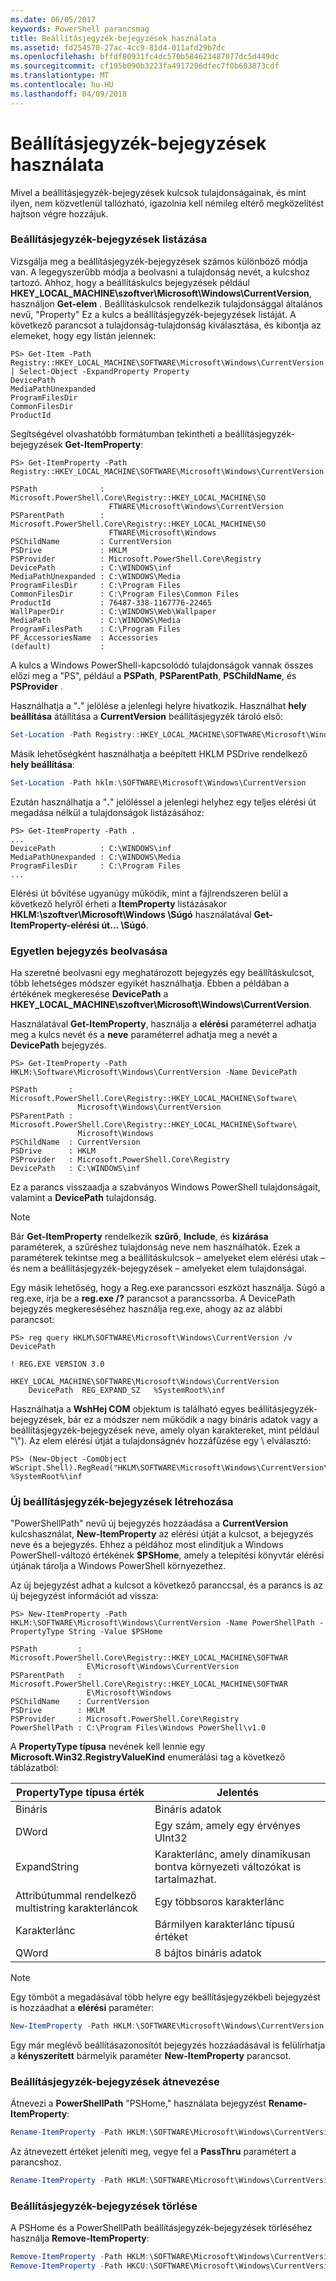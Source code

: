 ```yaml
---
ms.date: 06/05/2017
keywords: PowerShell parancsmag
title: Beállításjegyzék-bejegyzések használata
ms.assetid: fd254570-27ac-4cc9-81d4-011afd29b7dc
ms.openlocfilehash: bffdf80931fc4dc570b584623487077dc5d449dc
ms.sourcegitcommit: cf195b090b3223fa4917206dfec7f0b603873cdf
ms.translationtype: MT
ms.contentlocale: hu-HU
ms.lasthandoff: 04/09/2018
---
```

# <a name="working-with-registry-entries"></a>Beállításjegyzék-bejegyzések használata

Mivel a beállításjegyzék-bejegyzések kulcsok tulajdonságainak, és mint ilyen, nem közvetlenül tallózható, igazolnia kell némileg eltérő megközelítést hajtson végre hozzájuk.

### <a name="listing-registry-entries"></a>Beállításjegyzék-bejegyzések listázása

Vizsgálja meg a beállításjegyzék-bejegyzések számos különböző módja van. A legegyszerűbb módja a beolvasni a tulajdonság nevét, a kulcshoz tartozó. Ahhoz, hogy a beállításkulcs bejegyzések például **HKEY_LOCAL_MACHINE\\szoftver\\Microsoft\\Windows\\CurrentVersion**, használjon **Get-elem** . Beállításkulcsok rendelkezik tulajdonsággal általános nevű, "Property" Ez a kulcs a beállításjegyzék-bejegyzések listáját. A következő parancsot a tulajdonság-tulajdonság kiválasztása, és kibontja az elemeket, hogy egy listán jelennek:

```
PS> Get-Item -Path Registry::HKEY_LOCAL_MACHINE\SOFTWARE\Microsoft\Windows\CurrentVersion | Select-Object -ExpandProperty Property
DevicePath
MediaPathUnexpanded
ProgramFilesDir
CommonFilesDir
ProductId
```

Segítségével olvashatóbb formátumban tekintheti a beállításjegyzék-bejegyzések **Get-ItemProperty**:

```
PS> Get-ItemProperty -Path Registry::HKEY_LOCAL_MACHINE\SOFTWARE\Microsoft\Windows\CurrentVersion

PSPath              : Microsoft.PowerShell.Core\Registry::HKEY_LOCAL_MACHINE\SO
                      FTWARE\Microsoft\Windows\CurrentVersion
PSParentPath        : Microsoft.PowerShell.Core\Registry::HKEY_LOCAL_MACHINE\SO
                      FTWARE\Microsoft\Windows
PSChildName         : CurrentVersion
PSDrive             : HKLM
PSProvider          : Microsoft.PowerShell.Core\Registry
DevicePath          : C:\WINDOWS\inf
MediaPathUnexpanded : C:\WINDOWS\Media
ProgramFilesDir     : C:\Program Files
CommonFilesDir      : C:\Program Files\Common Files
ProductId           : 76487-338-1167776-22465
WallPaperDir        : C:\WINDOWS\Web\Wallpaper
MediaPath           : C:\WINDOWS\Media
ProgramFilesPath    : C:\Program Files
PF_AccessoriesName  : Accessories
(default)           :
```

A kulcs a Windows PowerShell-kapcsolódó tulajdonságok vannak összes előzi meg a "PS", például a **PSPath**, **PSParentPath**, **PSChildName**, és **PSProvider** .

Használhatja a "**.**" jelölése a jelenlegi helyre hivatkozik. Használhat **hely beállítása** átállítása a **CurrentVersion** beállításjegyzék tároló első:

```powershell
Set-Location -Path Registry::HKEY_LOCAL_MACHINE\SOFTWARE\Microsoft\Windows\CurrentVersion
```

Másik lehetőségként használhatja a beépített HKLM PSDrive rendelkező **hely beállítása**:

```powershell
Set-Location -Path hklm:\SOFTWARE\Microsoft\Windows\CurrentVersion
```

Ezután használhatja a "**.**" jelöléssel a jelenlegi helyhez egy teljes elérési út megadása nélkül a tulajdonságok listázásához:

```
PS> Get-ItemProperty -Path .
...
DevicePath          : C:\WINDOWS\inf
MediaPathUnexpanded : C:\WINDOWS\Media
ProgramFilesDir     : C:\Program Files
...
```

Elérési út bővítése ugyanúgy működik, mint a fájlrendszeren belül a következő helyről érheti a **ItemProperty** listázásakor **HKLM:\\szoftver\\Microsoft\\Windows \\Súgó** használatával **Get-ItemProperty-elérési út... \\Súgó**.

### <a name="getting-a-single-registry-entry"></a>Egyetlen bejegyzés beolvasása

Ha szeretné beolvasni egy meghatározott bejegyzés egy beállításkulcsot, több lehetséges módszer egyikét használhatja. Ebben a példában a értékének megkeresése **DevicePath** a **HKEY_LOCAL_MACHINE\\szoftver\\Microsoft\\Windows\\CurrentVersion**.

Használatával **Get-ItemProperty**, használja a **elérési** paraméterrel adhatja meg a kulcs nevét és a **neve** paraméterrel adhatja meg a nevét a **DevicePath** bejegyzés.

```
PS> Get-ItemProperty -Path HKLM:\Software\Microsoft\Windows\CurrentVersion -Name DevicePath

PSPath       : Microsoft.PowerShell.Core\Registry::HKEY_LOCAL_MACHINE\Software\
               Microsoft\Windows\CurrentVersion
PSParentPath : Microsoft.PowerShell.Core\Registry::HKEY_LOCAL_MACHINE\Software\
               Microsoft\Windows
PSChildName  : CurrentVersion
PSDrive      : HKLM
PSProvider   : Microsoft.PowerShell.Core\Registry
DevicePath   : C:\WINDOWS\inf
```

Ez a parancs visszaadja a szabványos Windows PowerShell tulajdonságait, valamint a **DevicePath** tulajdonság.

> [!NOTE]
> Bár **Get-ItemProperty** rendelkezik **szűrő**, **Include**, és **kizárása** paraméterek, a szűréshez tulajdonság neve nem használhatók. Ezek a paraméterek tekintse meg a beállításkulcsok – amelyeket elem elérési utak – és nem a beállításjegyzék-bejegyzések – amelyeket elem tulajdonságai.

Egy másik lehetőség, hogy a Reg.exe parancssori eszközt használja. Súgó a reg.exe, írja be a **reg.exe /?** parancsot a parancssorba. A DevicePath bejegyzés megkereséséhez használja reg.exe, ahogy az az alábbi parancsot:

```
PS> reg query HKLM\SOFTWARE\Microsoft\Windows\CurrentVersion /v DevicePath

! REG.EXE VERSION 3.0

HKEY_LOCAL_MACHINE\SOFTWARE\Microsoft\Windows\CurrentVersion
    DevicePath  REG_EXPAND_SZ   %SystemRoot%\inf
```

Használhatja a **WshHej COM** objektum is található egyes beállításjegyzék-bejegyzések, bár ez a módszer nem működik a nagy bináris adatok vagy a beállításjegyzék-bejegyzések neve, amely olyan karaktereket, mint például "\\"). Az elem elérési útját a tulajdonságnév hozzáfűzése egy \\ elválasztó:

```
PS> (New-Object -ComObject WScript.Shell).RegRead("HKLM\SOFTWARE\Microsoft\Windows\CurrentVersion\DevicePath")
%SystemRoot%\inf
```

### <a name="creating-new-registry-entries"></a>Új beállításjegyzék-bejegyzések létrehozása

"PowerShellPath" nevű új bejegyzés hozzáadása a **CurrentVersion** kulcshasználat, **New-ItemProperty** az elérési útját a kulcsot, a bejegyzés neve és a bejegyzés. Ehhez a példához most elindítjuk a Windows PowerShell-változó értékének **$PSHome**, amely a telepítési könyvtár elérési útjának tárolja a Windows PowerShell környezethez.

Az új bejegyzést adhat a kulcsot a következő paranccsal, és a parancs is az új bejegyzést információt ad vissza:

```
PS> New-ItemProperty -Path HKLM:\SOFTWARE\Microsoft\Windows\CurrentVersion -Name PowerShellPath -PropertyType String -Value $PSHome

PSPath         : Microsoft.PowerShell.Core\Registry::HKEY_LOCAL_MACHINE\SOFTWAR
                 E\Microsoft\Windows\CurrentVersion
PSParentPath   : Microsoft.PowerShell.Core\Registry::HKEY_LOCAL_MACHINE\SOFTWAR
                 E\Microsoft\Windows
PSChildName    : CurrentVersion
PSDrive        : HKLM
PSProvider     : Microsoft.PowerShell.Core\Registry
PowerShellPath : C:\Program Files\Windows PowerShell\v1.0
```

A **PropertyType típusa** nevének kell lennie egy **Microsoft.Win32.RegistryValueKind** enumerálási tag a következő táblázatból:

|PropertyType típusa érték|Jelentés|
|----------------------|-----------|
|Bináris|Bináris adatok|
|DWord|Egy szám, amely egy érvényes UInt32|
|ExpandString|Karakterlánc, amely dinamikusan bontva környezeti változókat is tartalmazhat.|
|Attribútummal rendelkező multistring karakterláncok|Egy többsoros karakterlánc|
|Karakterlánc|Bármilyen karakterlánc típusú értéket|
|QWord|8 bájtos bináris adatok|

> [!NOTE]
> Egy tömböt a megadásával több helyre egy beállításjegyzékbeli bejegyzést is hozzáadhat a **elérési** paraméter:

```powershell
New-ItemProperty -Path HKLM:\SOFTWARE\Microsoft\Windows\CurrentVersion, HKCU:\SOFTWARE\Microsoft\Windows\CurrentVersion -Name PowerShellPath -PropertyType String -Value $PSHome
```

Egy már meglévő beállításazonosítót bejegyzés hozzáadásával is felülírhatja a **kényszerített** bármelyik paraméter **New-ItemProperty** parancsot.

### <a name="renaming-registry-entries"></a>Beállításjegyzék-bejegyzések átnevezése

Átnevezi a **PowerShellPath** "PSHome," használata bejegyzést **Rename-ItemProperty**:

```powershell
Rename-ItemProperty -Path HKLM:\SOFTWARE\Microsoft\Windows\CurrentVersion -Name PowerShellPath -NewName PSHome
```

Az átnevezett értéket jeleníti meg, vegye fel a **PassThru** paramétert a parancshoz.

```powershell
Rename-ItemProperty -Path HKLM:\SOFTWARE\Microsoft\Windows\CurrentVersion -Name PowerShellPath -NewName PSHome -passthru
```

### <a name="deleting-registry-entries"></a>Beállításjegyzék-bejegyzések törlése

A PSHome és a PowerShellPath beállításjegyzék-bejegyzések törléséhez használja **Remove-ItemProperty**:

```powershell
Remove-ItemProperty -Path HKLM:\SOFTWARE\Microsoft\Windows\CurrentVersion -Name PSHome
Remove-ItemProperty -Path HKCU:\SOFTWARE\Microsoft\Windows\CurrentVersion -Name PowerShellPath
```